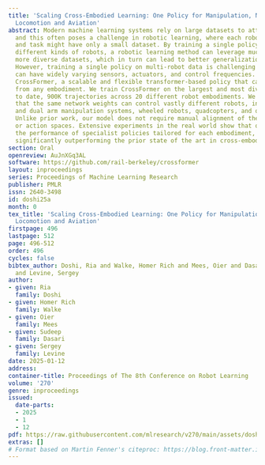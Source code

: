 ```yaml
---
title: 'Scaling Cross-Embodied Learning: One Policy for Manipulation, Navigation,
  Locomotion and Aviation'
abstract: Modern machine learning systems rely on large datasets to attain broad generalization,
  and this often poses a challenge in robotic learning, where each robotic platform
  and task might have only a small dataset. By training a single policy across many
  different kinds of robots, a robotic learning method can leverage much broader and
  more diverse datasets, which in turn can lead to better generalization and robustness.
  However, training a single policy on multi-robot data is challenging because robots
  can have widely varying sensors, actuators, and control frequencies. We propose
  CrossFormer, a scalable and flexible transformer-based policy that can consume data
  from any embodiment. We train CrossFormer on the largest and most diverse dataset
  to date, 900K trajectories across 20 different robot embodiments. We demonstrate
  that the same network weights can control vastly different robots, including single
  and dual arm manipulation systems, wheeled robots, quadcopters, and quadrupeds.
  Unlike prior work, our model does not require manual alignment of the observation
  or action spaces. Extensive experiments in the real world show that our method matches
  the performance of specialist policies tailored for each embodiment, while also
  significantly outperforming the prior state of the art in cross-embodiment learning.
section: Oral
openreview: AuJnXGq3AL
software: https://github.com/rail-berkeley/crossformer
layout: inproceedings
series: Proceedings of Machine Learning Research
publisher: PMLR
issn: 2640-3498
id: doshi25a
month: 0
tex_title: 'Scaling Cross-Embodied Learning: One Policy for Manipulation, Navigation,
  Locomotion and Aviation'
firstpage: 496
lastpage: 512
page: 496-512
order: 496
cycles: false
bibtex_author: Doshi, Ria and Walke, Homer Rich and Mees, Oier and Dasari, Sudeep
  and Levine, Sergey
author:
- given: Ria
  family: Doshi
- given: Homer Rich
  family: Walke
- given: Oier
  family: Mees
- given: Sudeep
  family: Dasari
- given: Sergey
  family: Levine
date: 2025-01-12
address:
container-title: Proceedings of The 8th Conference on Robot Learning
volume: '270'
genre: inproceedings
issued:
  date-parts:
  - 2025
  - 1
  - 12
pdf: https://raw.githubusercontent.com/mlresearch/v270/main/assets/doshi25a/doshi25a.pdf
extras: []
# Format based on Martin Fenner's citeproc: https://blog.front-matter.io/posts/citeproc-yaml-for-bibliographies/
---
```

